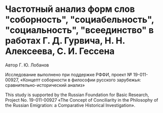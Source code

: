 # Частотный анализ форм слов "соборность", "социабельность", "социальность", "всеединство" в работах Г. Д. Гурвича, Н. Н. Алексеева, С. И. Гессена

Автор Г. Ю. Лобанов

Исследование выполнено при поддержке РФФИ, проект № 19-011-00927, «Концепт соборности в философии русского зарубежья: сравнительно-исторический анализ»

This study is supported by the Russian Foundation for Basic Research, Project No. 19-011-00927 «The Concept of Conciliarity in the Philosophy of the Russian Emigration: a Comparative Historical Investigation».